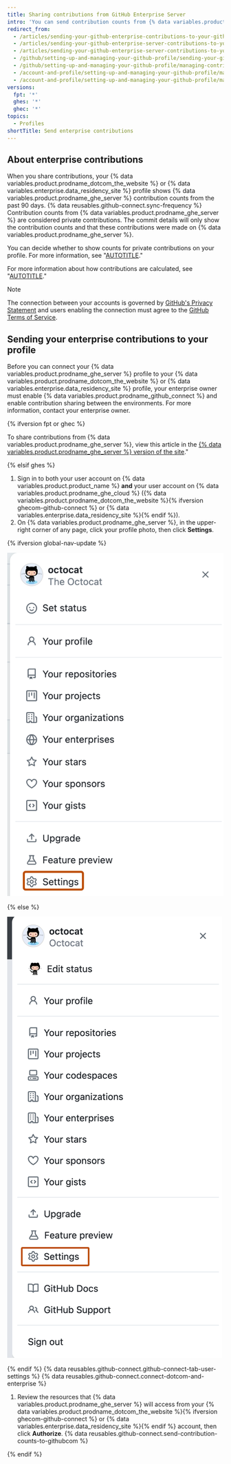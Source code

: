 ```yaml
---
title: Sharing contributions from GitHub Enterprise Server
intro: 'You can send contribution counts from {% data variables.product.prodname_ghe_server %} to your profile on {% data variables.product.prodname_dotcom_the_website %} or {% data variables.enterprise.data_residency_site %}.'
redirect_from:
  - /articles/sending-your-github-enterprise-contributions-to-your-github-com-profile
  - /articles/sending-your-github-enterprise-server-contributions-to-your-github-com-profile
  - /articles/sending-your-github-enterprise-server-contributions-to-your-githubcom-profile
  - /github/setting-up-and-managing-your-github-profile/sending-your-github-enterprise-server-contributions-to-your-githubcom-profile
  - /github/setting-up-and-managing-your-github-profile/managing-contribution-graphs-on-your-profile/sending-your-github-enterprise-server-contributions-to-your-githubcom-profile
  - /account-and-profile/setting-up-and-managing-your-github-profile/managing-contribution-graphs-on-your-profile/sending-enterprise-contributions-to-your-githubcom-profile
  - /account-and-profile/setting-up-and-managing-your-github-profile/managing-contribution-settings-on-your-profile/sending-enterprise-contributions-to-your-githubcom-profile
versions:
  fpt: '*'
  ghes: '*'
  ghec: '*'
topics:
  - Profiles
shortTitle: Send enterprise contributions
---
```


## About enterprise contributions

When you share contributions, your {% data variables.product.prodname_dotcom_the_website %} or {% data variables.enterprise.data_residency_site %} profile shows {% data variables.product.prodname_ghe_server %} contribution counts from the past 90 days. {% data reusables.github-connect.sync-frequency %} Contribution counts from {% data variables.product.prodname_ghe_server %} are considered private contributions. The commit details will only show the contribution counts and that these contributions were made on {% data variables.product.prodname_ghe_server %}.

You can decide whether to show counts for private contributions on your profile. For more information, see "[AUTOTITLE](/account-and-profile/setting-up-and-managing-your-github-profile/managing-contribution-settings-on-your-profile/showing-your-private-contributions-and-achievements-on-your-profile)."

For more information about how contributions are calculated, see "[AUTOTITLE](/account-and-profile/setting-up-and-managing-your-github-profile/managing-contribution-settings-on-your-profile)."

> [!NOTE]
> The connection between your accounts is governed by [GitHub's Privacy Statement](/free-pro-team@latest/site-policy/privacy-policies/github-privacy-statement) and users enabling the connection must agree to the [GitHub Terms of Service](/free-pro-team@latest/site-policy/github-terms/github-terms-of-service).

## Sending your enterprise contributions to your profile

Before you can connect your {% data variables.product.prodname_ghe_server %} profile to your {% data variables.product.prodname_dotcom_the_website %} or {% data variables.enterprise.data_residency_site %} profile, your enterprise owner must enable {% data variables.product.prodname_github_connect %} and enable contribution sharing between the environments. For more information, contact your enterprise owner.

{% ifversion fpt or ghec %}

To share contributions from {% data variables.product.prodname_ghe_server %}, view this article in the [{% data variables.product.prodname_ghe_server %} version of the site](/enterprise-server@latest/account-and-profile/setting-up-and-managing-your-github-profile/managing-contribution-settings-on-your-profile/sending-enterprise-contributions-to-your-githubcom-profile)."

{% elsif ghes %}

1. Sign in to both your user account on {% data variables.product.product_name %} **and** your user account on {% data variables.product.prodname_ghe_cloud %} ({% data variables.product.prodname_dotcom_the_website %}{% ifversion ghecom-github-connect %} or {% data variables.enterprise.data_residency_site %}{% endif %}).
1. On {% data variables.product.prodname_ghe_server %}, in the upper-right corner of any page, click your profile photo, then click **Settings**.

{% ifversion global-nav-update %}

   ![Screenshot of a user's account menu on {% data variables.product.prodname_dotcom %}. The menu item "Settings" is outlined in dark orange.](/assets/images/help/settings/userbar-account-settings-global-nav-update.png)

{% else %}

   ![Screenshot of a user's account menu on {% data variables.product.prodname_dotcom %}. The menu item "Settings" is outlined in dark orange.](/assets/images/help/settings/userbar-account-settings.png)

{% endif %}
{% data reusables.github-connect.github-connect-tab-user-settings %}
{% data reusables.github-connect.connect-dotcom-and-enterprise %}
1. Review the resources that {% data variables.product.prodname_ghe_server %} will access from your {% data variables.product.prodname_dotcom_the_website %}{% ifversion ghecom-github-connect %} or {% data variables.enterprise.data_residency_site %}{% endif %} account, then click **Authorize**.
{% data reusables.github-connect.send-contribution-counts-to-githubcom %}

{% endif %}
